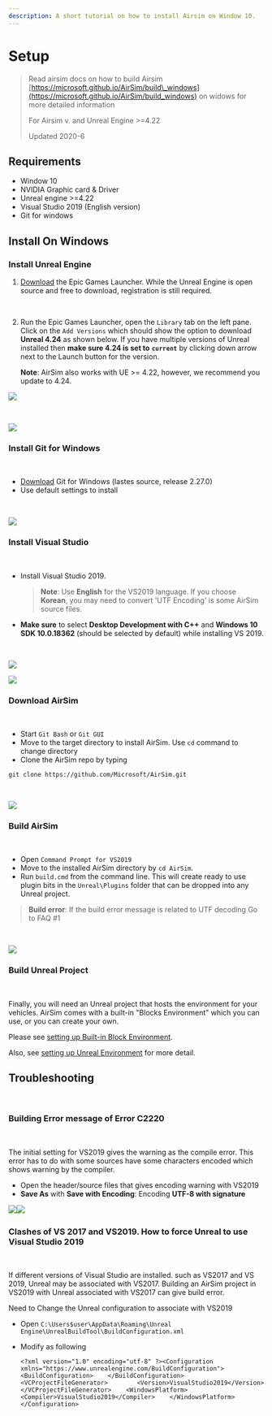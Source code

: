 ```yaml
---
description: A short tutorial on how to install Airsim on Window 10.
---
```


# Setup

> Read airsim docs  on how to build Airsim [https://microsoft.github.io/AirSim/build\_windows](https://microsoft.github.io/AirSim/build_windows) on widows  for more detailed information
>
> For Airsim v. and Unreal Engine &gt;=4.22 
>
> Updated 2020-6

## Requirements

* Window 10
* NVIDIA Graphic card & Driver
* Unreal engine &gt;=4.22
* Visual Studio 2019 \(English version\)
* Git for windows

## Install On Windows <a id="on-windows"></a>

### Install Unreal Engine <a id="install-unreal-engine"></a>

1. ​[Download](https://www.unrealengine.com/download) the Epic Games Launcher. While the Unreal Engine is open source and free to download, registration is still required.

   ​​​‌

2. Run the Epic Games Launcher, open the `Library` tab on the left pane. Click on the `Add Versions` which should show the option to download **Unreal 4.24** as shown below. If you have multiple versions of Unreal installed then **make sure 4.24 is set to** **`current`** by clicking down arrow next to the Launch button for the version.

   **Note**: AirSim also works with UE &gt;= 4.22, however, we recommend you update to 4.24.

![](https://gblobscdn.gitbook.com/assets%2F-MAwtzMy_pbrChIExFtN%2Fsync%2Fb98bb2fcd3c88380c2b3f9da53a85db5f4b4b10f.jpg?alt=media)

​‌

![](https://gblobscdn.gitbook.com/assets%2F-MAwtzMy_pbrChIExFtN%2Fsync%2F0aa9b007473f7411472a76b0360d56c756a9cf38.jpg?alt=media)

### Install Git for Windows <a id="install-git-for-windows"></a>

‌

* ​[Download](https://git-scm.com/) Git for Windows \(lastes source, release 2.27.0\)
* Use default settings to install

​‌

![](https://gblobscdn.gitbook.com/assets%2F-MAwtzMy_pbrChIExFtN%2Fsync%2F31be58c30532533eefac7da6ca8e31d795d3b847.jpg?alt=media)

### Install Visual Studio <a id="install-visual-studio"></a>

‌

* Install Visual Studio 2019.

  > **Note**: Use **English** for the VS2019 language. If you choose **Korean**, you may need to convert 'UTF Encoding' is some AirSim source files.

* **Make sure** to select **Desktop Development with C++** and **Windows 10 SDK 10.0.18362** \(should be selected by default\) while installing VS 2019.

​​‌

![](https://gblobscdn.gitbook.com/assets%2F-MAwtzMy_pbrChIExFtN%2Fsync%2F2f96a5b58c61231e6399e6b95a7e612c7d99e4bc.jpg?alt=media)

![](https://gblobscdn.gitbook.com/assets%2F-MAwtzMy_pbrChIExFtN%2Fsync%2Fca9578365549c3576af3f7f46d325019eb978d5d.jpg?alt=media)

### Download AirSim <a id="download-airsim"></a>

‌

* Start `Git Bash` or `Git GUI`
* Move to the target directory to install AirSim. Use `cd` command to change directory
* Clone the AirSim repo by typing

```text
git clone https://github.com/Microsoft/AirSim.git
```

​‌

![](https://gblobscdn.gitbook.com/assets%2F-MAwtzMy_pbrChIExFtN%2Fsync%2F9af9c754644d72b14a9346fcb0c1f3a2491f02df.jpg?alt=media)

### Build AirSim <a id="build-airsim"></a>

‌

* Open `Command Prompt for VS2019`
* Move to the installed AirSim directory by `cd AirSim`.
* Run `build.cmd` from the command line. This will create ready to use plugin bits in the `Unreal\Plugins` folder that can be dropped into any Unreal project.

> **Build error**: If the build error message is related to UTF decoding Go to FAQ \#1

​‌

![](https://gblobscdn.gitbook.com/assets%2F-MAwtzMy_pbrChIExFtN%2Fsync%2F03cfbd6fc4a97e718c471a515e6c9549ae524619.jpg?alt=media)

### Build Unreal Project <a id="build-unreal-project"></a>

‌

Finally, you will need an Unreal project that hosts the environment for your vehicles. AirSim comes with a built-in "Blocks Environment" which you can use, or you can create your own.‌

Please see [setting up Built-in Block Environment](https://app.gitbook.com/@ykkim/s/wiki/~/drafts/-MEYPohdVfVbg_mME8yG/simulator/airsim/tutorial/tutorial_block).‌

Also, see [setting up Unreal Environment](https://microsoft.github.io/AirSim/unreal_proj/) for more detail.‌

## Troubleshooting <a id="troubleshooting"></a>

‌

### Building Error message of Error C2220 <a id="building-error-message-of-error-c2220"></a>

‌

The initial setting for VS2019 gives the warning as the compile error. This error has to do with some sources have some characters encoded which shows warning by the compiler.‌

* Open the header/source files that gives encoding warning with VS2019
* **Save As** with **Save with Encoding**: Encoding **UTF-8 with signature**

​![](https://gblobscdn.gitbook.com/assets%2F-MAwtzMy_pbrChIExFtN%2Fsync%2F0372e208fbae13123284b0cd92ebffd107b31253.jpg?alt=media)​![](https://gblobscdn.gitbook.com/assets%2F-MAwtzMy_pbrChIExFtN%2Fsync%2Fc8810f140df0e6756949dd99370cf0c9a146d3c8.jpg?alt=media)‌

### Clashes of VS 2017 and VS2019. How to force Unreal to use Visual Studio 2019 <a id="clashes-of-vs-2017-and-vs-2019-how-to-force-unreal-to-use-visual-studio-2019"></a>

‌

If different versions of Visual Studio are installed. such as VS2017 and VS 2019, Unreal may be associated with VS2017. Building an AirSim project in VS2019 with Unreal associated with VS2017 can give build error.‌

Need to Change the Unreal configuration to associate with VS2019‌

* Open `C:\Users$user\AppData\Roaming\Unreal Engine\UnrealBuildTool\BuildConfiguration.xml`
* Modify as following

  ```text
  <?xml version="1.0" encoding="utf-8" ?><Configuration xmlns="https://www.unrealengine.com/BuildConfiguration"><BuildConfiguration>    </BuildConfiguration>    <VCProjectFileGenerator>        <Version>VisualStudio2019</Version>    </VCProjectFileGenerator>​    <WindowsPlatform>        <Compiler>VisualStudio2019</Compiler>    </WindowsPlatform></Configuration>
  ```

​





